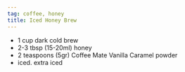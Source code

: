 ```yaml
---
tag: coffee, honey
title: Iced Honey Brew
---
```


- 1 cup dark cold brew
- 2-3 tbsp (15-20ml) honey
- 2 teaspoons (5gr) Coffee Mate Vanilla Caramel powder
- iced. extra iced